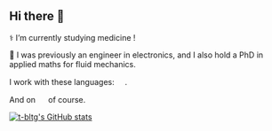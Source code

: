 ## Hi there 👋

⚕️ I’m currently studying medicine !

🚧 I was previously an engineer in electronics, and I also hold a PhD in applied maths for fluid mechanics.

I work with these languages:&nbsp;<img height=15 src="https://skillicons.dev/icons?i=julia,python,bash,latex,fortran,c,cpp,rust"/>.

And on&nbsp;<img height=15 src="https://skillicons.dev/icons?i=linux"/>&nbsp;of course.

[![t-bltg's GitHub stats](https://github-readme-stats.vercel.app/api?username=t-bltg&show_icons=true&theme=dark)](https://github.com/anuraghazra/github-readme-stats)

<!--
**t-bltg/t-bltg** is a ✨ _special_ ✨ repository because its `README.md` (this file) appears on your GitHub profile.

Here are some ideas to get you started:

- 🔭 I’m currently working on ...
- 🌱 I’m currently learning ...
- 👯 I’m looking to collaborate on ...
- 🤔 I’m looking for help with ...
- 💬 Ask me about ...
- 📫 How to reach me: ...
- 😄 Pronouns: ...
- ⚡ Fun fact: ...
-->
